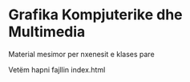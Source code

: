# Grafika Kompjuterike dhe Multimedia
Material mesimor per nxenesit e klases pare

Vetëm hapni fajllin index.html
